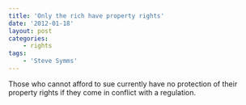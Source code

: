 ```yaml
---
title: 'Only the rich have property rights'
date: '2012-01-18'
layout: post
categories:
    - rights
tags:
    - 'Steve Symms'
---
```


Those who cannot afford to sue currently have no protection of their property rights if they come in conflict with a regulation.